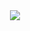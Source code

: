 <div align="center">
  <img src="https://i.pinimg.com/564x/1d/69/53/1d6953f4479829bfd88026be814cefd3.jpg"  />
</div>
